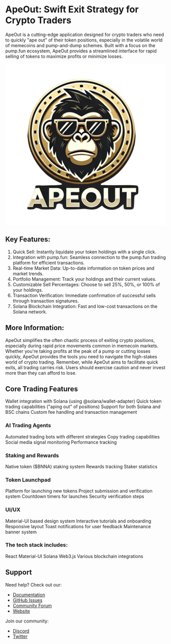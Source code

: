 
# ApeOut: Swift Exit Strategy for Crypto Traders
ApeOut is a cutting-edge application designed for crypto traders who need to quickly "ape out" of their token positions, especially in the volatile world of memecoins and pump-and-dump schemes. Built with a focus on the pump.fun ecosystem, ApeOut provides a streamlined interface for rapid selling of tokens to maximize profits or minimize losses.

![Image Description](https://github.com/apeoutmeme/resources/blob/main/assets/apeoutlogo.png?raw=true)


## Key Features:
1. Quick Sell: Instantly liquidate your token holdings with a single click.
2. Integration with pump.fun: Seamless connection to the pump.fun trading platform for efficient transactions.
3. Real-time Market Data: Up-to-date information on token prices and market trends.
4. Portfolio Management: Track your holdings and their current values.
5. Customizable Sell Percentages: Choose to sell 25%, 50%, or 100% of your holdings.
6. Transaction Verification: Immediate confirmation of successful sells through transaction signatures.
7. Solana Blockchain Integration: Fast and low-cost transactions on the Solana network.

## More Information:
ApeOut simplifies the often chaotic process of exiting crypto positions, especially during rapid price movements common in memecoin markets. Whether you're taking profits at the peak of a pump or cutting losses quickly, ApeOut provides the tools you need to navigate the high-stakes world of crypto trading.
Remember, while ApeOut aims to facilitate quick exits, all trading carries risk. Users should exercise caution and never invest more than they can afford to lose.


## Core Trading Features
Wallet integration with Solana (using @solana/wallet-adapter)
Quick token trading capabilities ("aping out" of positions)
Support for both Solana and BSC chains
Custom fee handling and transaction management

### AI Trading Agents
Automated trading bots with different strategies
Copy trading capabilities
Social media signal monitoring
Performance tracking

### Staking and Rewards
Native token ($BNNA) staking system
Rewards tracking
Staker statistics

### Token Launchpad
Platform for launching new tokens
Project submission and verification system
Countdown timers for launches
Security verification steps

### UI/UX
Material-UI based design system
Interactive tutorials and onboarding
Responsive layout
Toast notifications for user feedback
Maintenance banner system

### The tech stack includes:
React
Material-UI
Solana Web3.js
Various blockchain integrations

## Support

Need help? Check out our:
- [Documentation](https://apeout.notion.site/ApeMind-Framework-Next-Gen-AI-Agent-Infrastructure-for-Solana-16595c4b66bd80f7ac4eefaa66ba2825)
- [GitHub Issues](https://github.com/apeoutmeme/ApeMind-Framework/issues)
- [Community Forum](https://apemind-dev.boards.net/)
- [Website](https://apeout.fun/apemind)

Join our community:
   - [Discord](https://discord.com/invite/9tBWMyRZ)
   - [Twitter](https://twitter.com/apeoutmeme)


